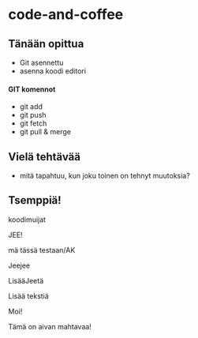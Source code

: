# code-and-coffee


## Tänään opittua

 - Git asennettu
 - asenna koodi editori

#### GIT komennot
 - git add
 - git push
 - git fetch
 - git pull & merge
 

## Vielä tehtävää

 - mitä tapahtuu, kun joku toinen on tehnyt muutoksia?

 ## Tsemppiä!

 koodimuijat

 JEE!

 mä tässä testaan/AK

 Jeejee

 LisääJeetä

 Lisää tekstiä

 Moi!

 Tämä on aivan mahtavaa!
 

